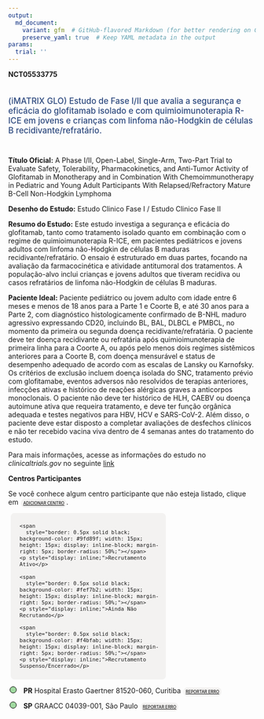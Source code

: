 ```yaml
---
output: 
  md_document:
    variant: gfm  # GitHub-flavored Markdown (for better rendering on GitHub)
    preserve_yaml: true  # Keep YAML metadata in the output
params:
  trial: ''
---
```


<script async src="https://scripts.simpleanalyticscdn.com/latest.js"></script>

**NCT05533775**

<div style="padding: 5px 5px 5px 0px; font-size: 1.20em; font-weight: 500; color: #2E4A7F; text-align: left; margin-bottom: 20px">

(iMATRIX GLO) Estudo de Fase I/II que avalia a segurança e eficácia do
glofitamab isolado e com quimioimunoterapia R-ICE em jovens e crianças
com linfoma não-Hodgkin de células B recidivante/refratário.

</div>

**Título Oficial:** A Phase I/II, Open-Label, Single-Arm, Two-Part Trial
to Evaluate Safety, Tolerability, Pharmacokinetics, and Anti-Tumor
Activity of Glofitamab in Monotherapy and in Combination With
Chemoimmunotherapy in Pediatric and Young Adult Participants With
Relapsed/Refractory Mature B-Cell Non-Hodgkin Lymphoma

**Desenho do Estudo:** Estudo Clinico Fase I / Estudo Clinico Fase II

**Resumo do Estudo:** Este estudo investiga a segurança e eficácia do
glofitamab, tanto como tratamento isolado quanto em combinação com o
regime de quimioimunoterapia R-ICE, em pacientes pediátricos e jovens
adultos com linfoma não-Hodgkin de células B maduras
recidivante/refratário. O ensaio é estruturado em duas partes, focando
na avaliação da farmacocinética e atividade antitumoral dos tratamentos.
A população-alvo inclui crianças e jovens adultos que tiveram recidiva
ou casos refratários de linfoma não-Hodgkin de células B maduras.

**Paciente Ideal:** Paciente pediátrico ou jovem adulto com idade entre
6 meses e menos de 18 anos para a Parte 1 e Coorte B, e até 30 anos para
a Parte 2, com diagnóstico histologicamente confirmado de B-NHL maduro
agressivo expressando CD20, incluindo BL, BAL, DLBCL e PMBCL, no momento
da primeira ou segunda doença recidivante/refratária. O paciente deve
ter doença recidivante ou refratária após quimioimunoterapia de primeira
linha para a Coorte A, ou após pelo menos dois regimes sistêmicos
anteriores para a Coorte B, com doença mensurável e status de desempenho
adequado de acordo com as escalas de Lansky ou Karnofsky. Os critérios
de exclusão incluem doença isolada do SNC, tratamento prévio com
glofitamabe, eventos adversos não resolvidos de terapias anteriores,
infecções ativas e histórico de reações alérgicas graves a anticorpos
monoclonais. O paciente não deve ter histórico de HLH, CAEBV ou doença
autoimune ativa que requeira tratamento, e deve ter função orgânica
adequada e testes negativos para HBV, HCV e SARS-CoV-2. Além disso, o
paciente deve estar disposto a completar avaliações de desfechos
clínicos e não ter recebido vacina viva dentro de 4 semanas antes do
tratamento do estudo.

Para mais informações, acesse as informações do estudo no
*clinicaltrials.gov* no seguinte
[link](https://clinicaltrials.gov/ct2/show/NCT05533775)

**Centros Participantes**

Se você conhece algum centro participante que não esteja listado, clique
em
<span style="color: #2E4A7F; margin-left: 2px; padding: 4px; background-color: #f3f2f1; border-radius: 8px; font-weight: 500; font-size: 0.6em"><a
href="https://cancertrialsbr.shinyapps.io/formsapp?study_nct_id=NCT05533775&amp;location_id=N%2FA&amp;location_full_name=N%2FA&amp;form_type=Adicionar%20Centro"
target="_blank">ADICIONAR CENTRO</a></span>.

<div style="margin-bottom: 8px; margin-left: 5px; padding: 8px; max-width: 300px; background-color: #f3f2f1; border-radius: 8px; font-size: 0.9em">

<div style="margin-left: 10px;">

    <span 
      style="border: 0.5px solid black; background-color: #9fd89f; width: 15px; height: 15px; display: inline-block; margin-right: 5px; border-radius: 50%;"></span>
    <p style="display: inline;">Recrutamento Ativo</p>

</div>

<div style="margin-left: 10px;">

    <span 
      style="border: 0.5px solid black; background-color: #fef7b2; width: 15px; height: 15px; display: inline-block; margin-right: 5px; border-radius: 50%;"></span>
    <p style="display: inline;">Ainda Não Recrutando</p>

</div>

<div style="margin-left: 10px;">

    <span 
      style="border: 0.5px solid black; background-color: #f4bfab; width: 15px; height: 15px; display: inline-block; margin-right: 5px; border-radius: 50%;"></span>
    <p style="display: inline;">Recrutamento Suspenso/Encerrado</p>

</div>

</div>

<div style="margin: 3px;">

<span style="border: 0.5px solid black; display: inline-block; width: 12px; height: 12px; border-radius: 50%; margin-right: 10px; padding-bottom: 0px; background-color: #9fd89f;"></span>
<b>PR</b> Hospital Erasto Gaertner 81520-060, Curitiba
<span style="color: #2E4A7F; margin-left: 2px; padding: 4px; background-color: #f3f2f1; border-radius: 8px; font-weight: 500; font-size: 0.6em"><a
href="https://cancertrialsbr.shinyapps.io/formsapp?study_nct_id=NCT05533775&amp;location_id=HOSPITALERASTOGAERTNERCURITIBAPARANA81520060BRAZIL&amp;location_full_name=Hospital%20Erasto%20Gaertner%2C%2081520-060%2C%20Curitiba&amp;form_type=Reportar%20Erro"
target="_blank">REPORTAR ERRO</a></span>

</div>

<div style="margin: 3px;">

<span style="border: 0.5px solid black; display: inline-block; width: 12px; height: 12px; border-radius: 50%; margin-right: 10px; padding-bottom: 0px; background-color: #9fd89f;"></span>
<b>SP</b> GRAACC 04039-001, São Paulo
<span style="color: #2E4A7F; margin-left: 2px; padding: 4px; background-color: #f3f2f1; border-radius: 8px; font-weight: 500; font-size: 0.6em"><a
href="https://cancertrialsbr.shinyapps.io/formsapp?study_nct_id=NCT05533775&amp;location_id=GRAACCGRUPODEAPOIOAOADOLESCENTEEACRIANCACOMCANCERSAOPAULOSAOPAULO04023062BRAZIL&amp;location_full_name=GRAACC%2C%2004039-001%2C%20S%C3%A3o%20Paulo&amp;form_type=Reportar%20Erro"
target="_blank">REPORTAR ERRO</a></span>

</div>
